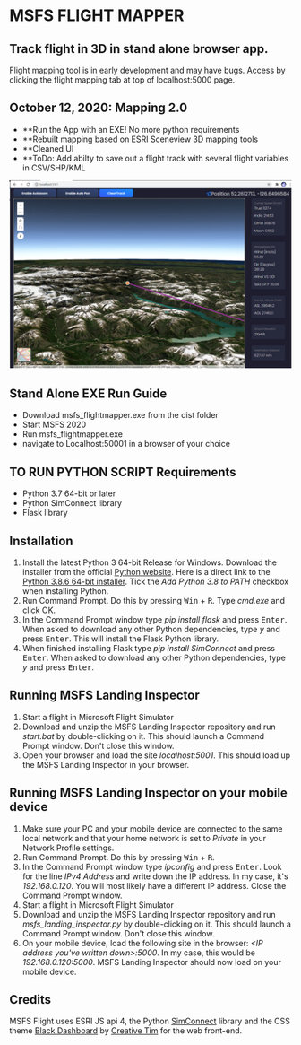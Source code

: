 # MSFS FLIGHT MAPPER
## Track flight in 3D in stand alone browser app. 


Flight mapping tool is in early development and may have bugs. Access by clicking the flight mapping tab at top of localhost:5000 page. 
## October 12, 2020: Mapping 2.0
- **Run the App with an EXE! No more python requirements
- **Rebuilt mapping based on ESRI Sceneview 3D mapping tools
- **Cleaned UI
- **ToDo: Add abilty to save out a flight track with several flight variables in CSV/SHP/KML

![](images/Screen_1.PNG)


## Stand Alone EXE Run Guide 
- Download msfs_flightmapper.exe from the dist folder
- Start MSFS 2020
- Run msfs_flightmapper.exe
- navigate to Localhost:50001 in a browser of your choice
 


## TO RUN PYTHON SCRIPT Requirements
-	Python 3.7 64-bit or later
-	Python SimConnect library
-	Flask library

## Installation
1. Install the latest Python 3 64-bit Release for Windows. Download the installer from the official [Python website](https://www.python.org/downloads/windows/). Here is a direct link to the [Python 3.8.6 64-bit installer](https://www.python.org/ftp/python/3.8.6/python-3.8.6-amd64.exe). Tick the *Add Python 3.8 to PATH* checkbox when installing Python.
2. Run Command Prompt. Do this by pressing <kbd>Win</kbd> + <kbd>R</kbd>. Type *cmd.exe* and click OK.
3. In the Command Prompt window type *pip install flask* and press <kbd>Enter</kbd>. When asked to download any other Python dependencies, type *y* and press <kbd>Enter</kbd>. This will install the Flask Python library.
4. When finished installing Flask type *pip install SimConnect* and press <kbd>Enter</kbd>. When asked to download any other Python dependencies, type *y* and press <kbd>Enter</kbd>.

## Running MSFS Landing Inspector
1. Start a flight in Microsoft Flight Simulator
2. Download and unzip the MSFS Landing Inspector repository and run *start.bat* by double-clicking on it. This should launch a Command Prompt window. Don't close this window.
3. Open your browser and load the site *localhost:5001*. This should load up the MSFS Landing Inspector in your browser.

## Running MSFS Landing Inspector on your mobile device
1. Make sure your PC and your mobile device are connected to the same local network and that your home network is set to *Private* in your Network Profile settings. 
2. Run Command Prompt. Do this by pressing <kbd>Win</kbd> + <kbd>R</kbd>.
3. In the Command Prompt window type *ipconfig* and press <kbd>Enter</kbd>. Look for the line *IPv4 Address* and write down the IP address. In my case, it's *192.168.0.120*. You will most likely have a different IP address. Close the Command Prompt window.
4. Start a flight in Microsoft Flight Simulator
5. Download and unzip the MSFS Landing Inspector repository and run *msfs_landing_inspector.py* by double-clicking on it. This should launch a Command Prompt window. Don't close this window.
6. On your mobile device, load the following site in the browser: *<IP address you've written down>:5000*. In my case, this would be *192.168.0.120:5000*. MSFS Landing Inspector should now load on your mobile device.

## Credits
MSFS Flight uses ESRI JS api 4, the Python [SimConnect](https://pypi.org/project/SimConnect/) library and the CSS theme [Black Dashboard](https://www.creative-tim.com/product/black-dashboard) by [Creative Tim](https://www.creative-tim.com/) for the web front-end.

